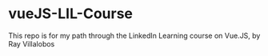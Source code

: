 # vueJS-LIL-Course

This  repo is for my path through the  LinkedIn Learning course on Vue.JS, by Ray Villalobos
